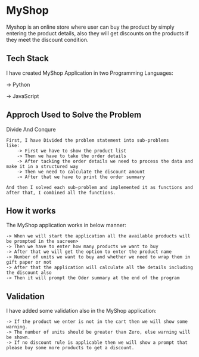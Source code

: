 
# MyShop

Myshop is an online store where user can buy the product by simply entering the product details, also they will get discounts on the products if they meet the discount condition. 





## Tech Stack 

I have created MyShop Application in two Programming Languages: 

-> Python 

-> JavaScript

## Approch Used to Solve the Problem
 Divide And Conqure 
     
    First, I have Divided the problem statement into sub-problems
    like: 
        -> First we have to show the product list 
        -> Then we have to take the order details
        -> After tacking the order details we need to process the data and make it in a structured way 
        -> Then we need to calculate the discount amount   
        -> After that we have to print the order summary  

    And then I solved each sub-problem and implemented it as functions and after that, I combined all the functions.  


## How it works 

The MyShop application works in below manner:

    -> When we will start the application all the available products will be prompted in the sacreen>
    -> Then we have to enter how many products we want to buy 
    -> After that we will get the option to enter the product name
    -> Number of units we want to buy and whether we need to wrap them in gift paper or not
    -> After that the application will calculate all the details including the discount also 
    -> Then it will prompt the Oder summary at the end of the program 
   
   
## Validation 
I have added some validation also in the MyShop application: 
    
    -> If the product we enter is not in the cart then we will show some warning.
    -> The number of units should be greater than Zero, else warning will be shown. 
    -> If no discount rule is applicable then we will show a prompt that please buy some more products to get a discount.

